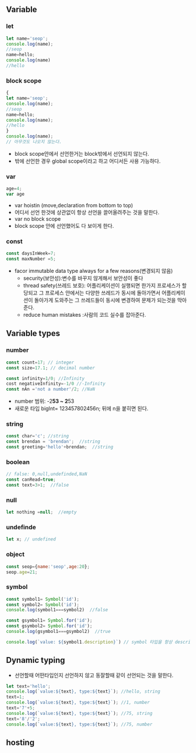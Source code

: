 ## Variable 
### let
```js
let name='seop';
console.log(name);
//seop
name=hello;
console.log(name)
//hello
```

### block scope
```js
{
let name='seop';
console.log(name);
//seop
name=hello;
console.log(name);
//hello
}
console.log(name);
// 아무것도 나오지 않는다.
```
 - block scope안에서 선언한거는 block밖에서 선언되지 않는다.
 - 밖에 선언한 경우 global scope이라고 하고 어디서든 사용 가능하다.
 
 
### var
```js
age=4;
var age
```
 -  var hoistin (move,declaration from bottom to top)
 -  어디서 선언 한것에 상관없이 항상 선언을 끌어올려주는 것을 말한다.
 -  var no block scope
 -  block scope 안에 선언했어도 다 보이게 한다.

### const
```js
const daysInWeek=7;
const maxNumber =5;
```
 - facor immutable data type always for a few reasons(변경되지 않음)
    - security(보안성):변수를 바꾸지 않게해서 보안성이 좋다
    - thread safety(쓰레드 보호): 어플리케이션이 실행되면 한가지 프로세스가 할당되고 그 프로세스 안에서는 다양한 쓰레드가 동시에 돌아가면서 어플리케이션이 돌아가게 도와주는 그 쓰레드들이 동시에 변경하여 문제가 되는것을 막아준다.                
    - reduce human mistakes :사람의 코드 실수를 잡아준다.

## Variable types
### number
```js
const count=17; // integer
const size=17.1; // decimal number

const infinity=1/0; //Infinity
cost negativeInfinity=-1/0 //-Infinity
const nAn ='not a number'/2; //NaN
```
 -  number 범위: -2**53 ~ 2**53
 -  새로운 타입 bigInt= 123457802456n; 뒤에 n을 붙히면 된다.

### string
```js
const char='c'; //string
const brendan = 'brendan';  //string
const greeting='hello'+brendan;  //string
```

### boolean
```js
// false: 0,null,undefinded,NaN
const canRead=true;
const text=3>1;  //false

```

### null
```js
let nothing =null;  //empty
```

### undefinde
```js
let x; // undefined
```
### object
```js
const seop={name:'seop',age:20};
seop.age=21;
```

### symbol
```js
const symbol1= Symbol('id');
const symbol2= Symbol('id');
console.log(symbol1===symbol2)  //false

const gsymbol1= Symbol.for('id');
const gsymbol2= Symbol.for('id');
console.log(gsymbol1===gsymbol2)  //true

console.log(`value: ${symbol1.description}`) // symbol 타입을 항상 description으로 string으로 변환
```

## Dynamic typing
- 선언할때 어떤타입인지 선언하지 않고 동잘할때 같이 선언되는 것을 말한다.

```js
let text='hello';
console.log(`value:${text}, type:${text}`); //hello, string
text=1;
console.log(`value:${text}, type:${text}`); //1, number
text='7'+5;
console.log(`value:${text}, type:${text}`); //75, string
text='8'/'2';
console.log(`value:${text}, type:${text}`); //75, number
```
## hosting



